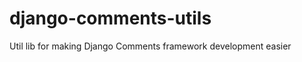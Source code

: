 django-comments-utils
=====================

Util lib for making Django Comments framework development easier